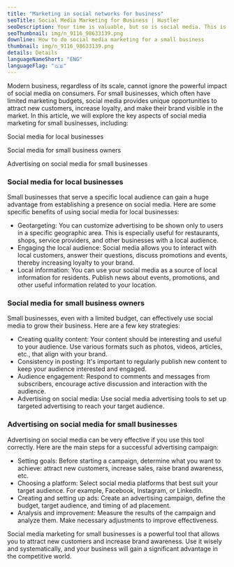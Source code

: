 ```yaml
---
title: "Marketing in social networks for business"
seoTitle: Social Media Marketing for Business | Hustler
seoDescription: Your time is valuable, but so is social media. This is what is needed small business owners to know in order to use it as efficiently as possible every platform.
seoThumbnail: img/n_9116_98633139.png
downline: How to do social media marketing for a small business
thumbnail: img/n_9116_98633139.png
details: Details
languageNameShort: "ENG"
languageFlag: "🇬🇧"
---
```

Modern business, regardless of its scale, cannot ignore the powerful impact of social media on consumers. For small businesses, which often have limited marketing budgets, social media provides unique opportunities to attract new customers, increase loyalty, and make their brand visible in the market. In this article, we will explore the key aspects of social media marketing for small businesses, including:

Social media for local businesses

Social media for small business owners

Advertising on social media for small businesses

### Social media for local businesses

Small businesses that serve a specific local audience can gain a huge advantage from establishing a presence on social media. Here are some specific benefits of using social media for local businesses:

* Geotargeting: You can customize advertising to be shown only to users in a specific geographic area. This is especially useful for restaurants, shops, service providers, and other businesses with a local audience.
* Engaging the local audience: Social media allows you to interact with local customers, answer their questions, discuss promotions and events, thereby increasing loyalty to your brand.
* Local information: You can use your social media as a source of local information for residents. Publish news about events, promotions, and other useful information related to your location.

### Social media for small business owners

Small businesses, even with a limited budget, can effectively use social media to grow their business. Here are a few key strategies:

* Creating quality content: Your content should be interesting and useful to your audience. Use various formats such as photos, videos, articles, etc., that align with your brand.
* Consistency in posting: It's important to regularly publish new content to keep your audience interested and engaged.
* Audience engagement: Respond to comments and messages from subscribers, encourage active discussion and interaction with the audience.
* Advertising on social media: Use social media advertising tools to set up targeted advertising to reach your target audience.

### Advertising on social media for small businesses

Advertising on social media can be very effective if you use this tool correctly. Here are the main steps for a successful advertising campaign:

* Setting goals: Before starting a campaign, determine what you want to achieve: attract new customers, increase sales, raise brand awareness, etc.
* Choosing a platform: Select social media platforms that best suit your target audience. For example, Facebook, Instagram, or LinkedIn.
* Creating and setting up ads: Create an advertising campaign, define the budget, target audience, and timing of ad placement.
* Analysis and improvement: Measure the results of the campaign and analyze them. Make necessary adjustments to improve effectiveness.

Social media marketing for small businesses is a powerful tool that allows you to attract new customers and increase brand awareness. Use it wisely and systematically, and your business will gain a significant advantage in the competitive world.
